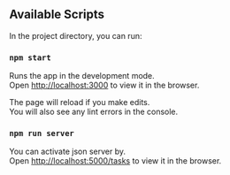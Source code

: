 ## Available Scripts

In the project directory, you can run:

### `npm start`

Runs the app in the development mode.\
Open [http://localhost:3000](http://localhost:3000) to view it in the browser.

The page will reload if you make edits.\
You will also see any lint errors in the console.

### `npm run server`

You can activate json server by.\
Open [http://localhost:5000/tasks](http://localhost:5000/tasks) to view it in the browser.



